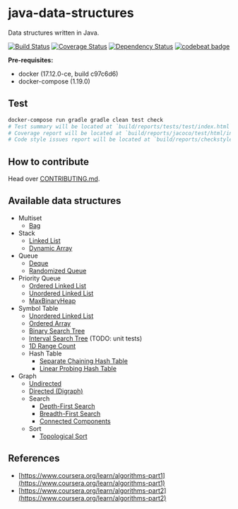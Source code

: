 # java-data-structures
Data structures written in Java.

[![Build Status](https://travis-ci.org/marioluan/java-data-structures.svg?branch=master)](https://travis-ci.org/marioluan/java-data-structures)
[![Coverage Status](https://coveralls.io/repos/github/marioluan/java-data-structures/badge.svg?branch=master)](https://coveralls.io/github/marioluan/java-data-structures?branch=master)
[![Dependency Status](https://www.versioneye.com/user/projects/5886d25de25f59003995104a/badge.svg?style=flat-square)](https://www.versioneye.com/user/projects/5886d25de25f59003995104a)
[![codebeat badge](https://codebeat.co/badges/b3d65929-147a-4049-a356-42611a060b8d)](https://codebeat.co/projects/github-com-marioluan-java-data-structures)

**Pre-requisites:**
- docker (17.12.0-ce, build c97c6d6)
- docker-compose (1.19.0)

## Test
```bash
docker-compose run gradle gradle clean test check
# Test summary will be located at `build/reports/tests/test/index.html`
# Coverage report will be located at `build/reports/jacoco/test/html/index.html`
# Code style issues report will be located at `build/reports/checkstyle/main.html`
```

## How to contribute
Head over [CONTRIBUTING.md](CONTRIBUTING.md).

## Available data structures
- Multiset
    - [Bag](https://github.com/marioluan/java-data-structures/blob/master/src/main/java/io/github/marioluan/datastructures/multiset/Bag.java)
- Stack
    - [Linked List](https://github.com/marioluan/java-data-structures/blob/master/src/main/java/io/github/marioluan/datastructures/stack/LinkedList.java)
    - [Dynamic Array](https://github.com/marioluan/java-data-structures/blob/master/src/main/java/io/github/marioluan/datastructures/stack/DynamicArray.java)
- Queue
    - [Deque](https://github.com/marioluan/java-data-structures/blob/master/src/main/java/io/github/marioluan/datastructures/queue/Deque.java)
    - [Randomized Queue](https://github.com/marioluan/java-data-structures/blob/master/src/main/java/io/github/marioluan/datastructures/queue/RandomizedQueue.java)
- Priority Queue
    - [Ordered Linked List](https://github.com/marioluan/java-data-structures/blob/master/src/main/java/io/github/marioluan/datastructures/priority/queue/MinOrderedLinkedListPriorityQueue.java)
    - [Unordered Linked List](https://github.com/marioluan/java-data-structures/blob/master/src/main/java/io/github/marioluan/datastructures/priority/queue/MinUnorderedLinkedListPriorityQueue.java)
    - [MaxBinaryHeap](https://github.com/marioluan/java-data-structures/blob/master/src/main/java/io/github/marioluan/datastructures/priority/queue/MaxBinaryHeap.java)
- Symbol Table
    - [Unordered Linked List](https://github.com/marioluan/java-data-structures/blob/master/src/main/java/io/github/marioluan/datastructures/symboltable/LinkedListSymbolTable.java)
    - [Ordered Array](https://github.com/marioluan/java-data-structures/blob/master/src/main/java/io/github/marioluan/datastructures/symboltable/ArraySymbolTable.java)
    - [Binary Search Tree](https://github.com/marioluan/java-data-structures/blob/master/src/main/java/io/github/marioluan/datastructures/symboltable/BinarySearchTree.java)
    - [Interval Search Tree](https://github.com/marioluan/java-data-structures/blob/master/src/main/java/io/github/marioluan/datastructures/symboltable/IntervalSearchTree.java) (TODO: unit tests)
    - [1D Range Count](https://github.com/marioluan/java-data-structures/blob/master/src/main/java/io/github/marioluan/datastructures/symboltable/OneDRangeCount.java)
    - Hash Table
        - [Separate Chaining Hash Table](https://github.com/marioluan/java-data-structures/blob/master/src/main/java/io/github/marioluan/datastructures/symboltable/hash/SeparateChainingHashTable.java)
        - [Linear Probing Hash Table](https://github.com/marioluan/java-data-structures/blob/master/src/main/java/io/github/marioluan/datastructures/symboltable/hash/LinearProbingHashTable.java)
- Graph
    - [Undirected](https://github.com/marioluan/java-data-structures/blob/master/src/main/java/io/github/marioluan/datastructures/graph/Undirected.java)
    - [Directed (Digraph)](https://github.com/marioluan/java-data-structures/blob/master/src/main/java/io/github/marioluan/datastructures/graph/Digraph.java)
    - Search
        - [Depth-First Search](https://github.com/marioluan/java-data-structures/blob/master/src/main/java/io/github/marioluan/datastructures/graph/search/DepthFirstSearch.java)
        - [Breadth-First Search](https://github.com/marioluan/java-data-structures/blob/master/src/main/java/io/github/marioluan/datastructures/graph/search/BreadthFirstSearch.java)
        - [Connected Components](https://github.com/marioluan/java-data-structures/blob/master/src/main/java/io/github/marioluan/datastructures/graph/search/ConnectedComponents.java)
    - Sort
        - [Topological Sort](https://github.com/marioluan/java-data-structures/blob/master/src/main/java/io/github/marioluan/datastructures/graph/sort/TopologicalSort.java)

## References
- [https://www.coursera.org/learn/algorithms-part1](https://www.coursera.org/learn/algorithms-part1)
- [https://www.coursera.org/learn/algorithms-part2](https://www.coursera.org/learn/algorithms-part2)
